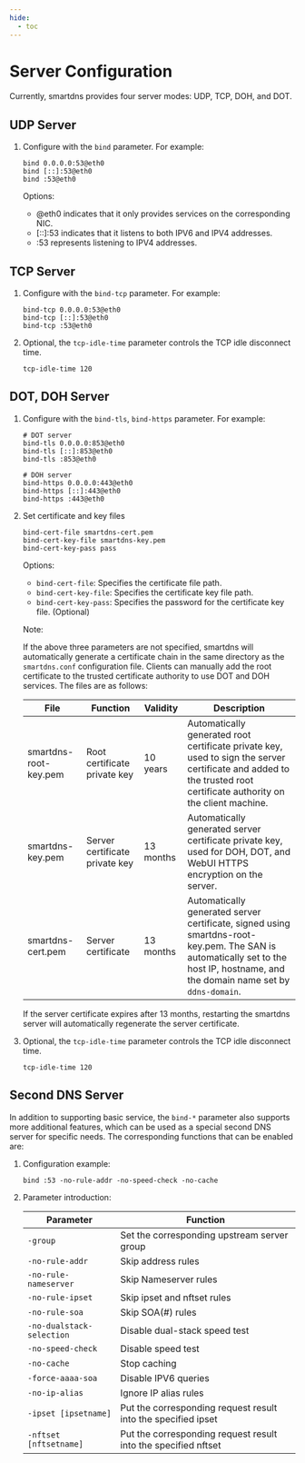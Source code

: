 ```yaml
---
hide:
  - toc
---
```


# Server Configuration

Currently, smartdns provides four server modes: UDP, TCP, DOH, and DOT.

## UDP Server

1. Configure with the `bind` parameter. For example:

    ```shell
    bind 0.0.0.0:53@eth0
    bind [::]:53@eth0
    bind :53@eth0
    ```

    Options:

    * @eth0 indicates that it only provides services on the corresponding NIC.
    * [::]:53 indicates that it listens to both IPV6 and IPV4 addresses.
    * :53 represents listening to IPV4 addresses.

## TCP Server

1. Configure with the `bind-tcp` parameter. For example:

    ```shell
    bind-tcp 0.0.0.0:53@eth0
    bind-tcp [::]:53@eth0
    bind-tcp :53@eth0
    ```

1. Optional, the `tcp-idle-time` parameter controls the TCP idle disconnect time.

    ```shell
    tcp-idle-time 120
    ```

## DOT, DOH Server

1. Configure with the `bind-tls`, `bind-https` parameter. For example:

    ```shell
    # DOT server
    bind-tls 0.0.0.0:853@eth0
    bind-tls [::]:853@eth0
    bind-tls :853@eth0

    # DOH server
    bind-https 0.0.0.0:443@eth0
    bind-https [::]:443@eth0
    bind-https :443@eth0

    ```

1. Set certificate and key files

    ```shell
    bind-cert-file smartdns-cert.pem
    bind-cert-key-file smartdns-key.pem
    bind-cert-key-pass pass
    ```

    Options:

    * `bind-cert-file`: Specifies the certificate file path.
    * `bind-cert-key-file`: Specifies the certificate key file path.
    * `bind-cert-key-pass`: Specifies the password for the certificate key file. (Optional)

    Note:

    If the above three parameters are not specified, smartdns will automatically generate a certificate chain in the same directory as the `smartdns.conf` configuration file. Clients can manually add the root certificate to the trusted certificate authority to use DOT and DOH services. The files are as follows:
    
    File|Function|Validity|Description
    --|--|--|--
    smartdns-root-key.pem|Root certificate private key|10 years|Automatically generated root certificate private key, used to sign the server certificate and added to the trusted root certificate authority on the client machine.
    smartdns-key.pem|Server certificate private key|13 months|Automatically generated server certificate private key, used for DOH, DOT, and WebUI HTTPS encryption on the server.
    smartdns-cert.pem|Server certificate|13 months|Automatically generated server certificate, signed using smartdns-root-key.pem. The SAN is automatically set to the host IP, hostname, and the domain name set by `ddns-domain`.

    If the server certificate expires after 13 months, restarting the smartdns server will automatically regenerate the server certificate.

1. Optional, the `tcp-idle-time` parameter controls the TCP idle disconnect time.

    ```shell
    tcp-idle-time 120
    ```

## Second DNS Server

In addition to supporting basic service, the `bind-*` parameter also supports more additional features, which can be used as a special second DNS server for specific needs. The corresponding functions that can be enabled are:

1. Configuration example:

    ```shell
    bind :53 -no-rule-addr -no-speed-check -no-cache
    ```

1. Parameter introduction:

   | Parameter | Function                                  |
   | --------- | ---------------------------------------- |
   | `-group` | Set the corresponding upstream server group |
   | `-no-rule-addr` | Skip address rules                  |
   | `-no-rule-nameserver` | Skip Nameserver rules           |
   | `-no-rule-ipset` | Skip ipset and nftset rules         |
   | `-no-rule-soa` | Skip SOA(#) rules                      |
   | `-no-dualstack-selection` | Disable dual-stack speed test |
   | `-no-speed-check` | Disable speed test                       |
   | `-no-cache` | Stop caching                               |
   | `-force-aaaa-soa` | Disable IPV6 queries                |
   | `-no-ip-alias` |Ignore IP alias rules|
   | `-ipset [ipsetname]` |Put the corresponding request result into the specified ipset|
   | `-nftset [nftsetname]` |Put the corresponding request result into the specified nftset|
